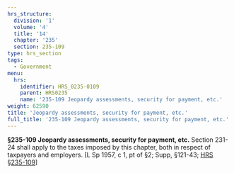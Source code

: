 ```yaml
---
hrs_structure:
  division: '1'
  volume: '4'
  title: '14'
  chapter: '235'
  section: 235-109
type: hrs_section
tags:
  - Government
menu:
  hrs:
    identifier: HRS_0235-0109
    parent: HRS0235
    name: '235-109 Jeopardy assessments, security for payment, etc.'
weight: 62590
title: 'Jeopardy assessments, security for payment, etc.'
full_title: '235-109 Jeopardy assessments, security for payment, etc.'
---
```

**§235-109 Jeopardy assessments, security for payment, etc.** Section 231-24 shall apply to the taxes imposed by this chapter, both in respect of taxpayers and employers. [L Sp 1957, c 1, pt of §2; Supp, §121-43; [HRS §235-109](/title-14/chapter-235/section-235-109/)]